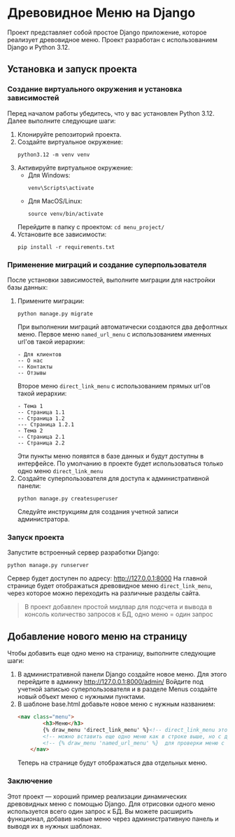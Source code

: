 # Древовидное Меню на Django
Проект представляет собой простое Django приложение, которое реализует древовидное меню.
Проект разработан с использованием Django и Python 3.12.

## Установка и запуск проекта
### Создание виртуального окружения и установка зависимостей
Перед началом работы убедитесь, что у вас установлен Python 3.12. Далее выполните следующие шаги:
1. Клонируйте репозиторий проекта.
2. Создайте виртуальное окружение:
    ```
    python3.12 -m venv venv
    ```
3. Активируйте виртуальное окружение:
   - Для Windows:
       ```
       venv\Scripts\activate
       ```
   - Для MacOS/Linux:
       ```
       source venv/bin/activate
       ```
    Перейдите в папку с проектом:
       ```
       cd menu_project/
       ```
5. Установите все зависимости:
    ```
    pip install -r requirements.txt
    ```

### Применение миграций и создание суперпользователя
После установки зависимостей, выполните миграции для настройки базы данных:
1. Примените миграции:
    ```
    python manage.py migrate
    ```
    При выполнении миграций автоматически создаются два дефолтных меню.
    Первое меню `named_url_menu` с использованием именных url'ов такой иерархии: 
    ```
    - Для клиентов
    -- О нас
    -- Контакты
    -- Отзывы
    ```
    Второе меню `direct_link_menu` с использованием прямых url'ов такой иерархии: 
    ```
    - Тема 1
    -- Страница 1.1
    -- Страница 1.2
    --- Страница 1.2.1
    - Тема 2
    -- Страница 2.1
    -- Страница 2.2
    ```
    Эти пункты меню появятся в базе данных и будут доступны в интерфейсе. 
    По умолчанию в проекте будет использоваться только одно меню `direct_link_menu`
2. Создайте суперпользователя для доступа к административной панели:
    ```
    python manage.py createsuperuser
    ```
   Следуйте инструкциям для создания учетной записи администратора.

### Запуск проекта
Запустите встроенный сервер разработки Django:
```
python manage.py runserver
```
Сервер будет доступен по адресу: http://127.0.0.1:8000
На главной странице будет отображаться древовидное меню `direct_link_menu`, через которое можно переходить на различные разделы сайта.
>В проект добавлен простой мидлвар для подсчета и вывода в консоль количество запросов к БД, одно меню = один запрос

## Добавление нового меню на страницу
Чтобы добавить еще одно меню на страницу, выполните следующие шаги:
1. В административной панели Django создайте новое меню. Для этого перейдите в админку http://127.0.0.1:8000/admin/
    Войдите под учетной записью суперпользователя и в разделе Menus создайте новый объект меню с нужными пунктами.
2. В шаблоне base.html добавьте новое меню с нужным названием:
    ```html
    <nav class="menu">
            <h3>Меню</h3>
            {% draw_menu 'direct_link_menu' %}<!-- direct_link_menu это название меню -->
            <!-- можно вставить еще одно меню как в строке выше, но с другим названием -->
            <!-- {% draw_menu 'named_url_menu' %}  для проверки меню с именнованным урлами-->
        </nav>
    ```
    Теперь на странице будут отображаться два отдельных меню.

### Заключение
Этот проект — хороший пример реализации динамических древовидных меню с помощью Django. 
Для отрисовки одного меню используется всего один запрос к БД.
Вы можете расширить функционал, добавив новые меню через административную панель и выводя их в нужных шаблонах.
